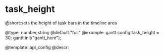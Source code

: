 task_height
=============
@short:sets the height of task bars in the timeline area
	

@type: number,string
@default:"full"
@example:
gantt.config.task_height = 30;
gantt.init("gantt_here");

@template:	api_config
@descr:

